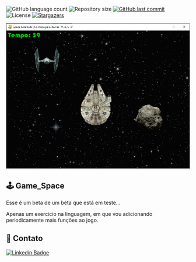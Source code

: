 <p  align="left">
<img  alt="GitHub language count"  src="https://img.shields.io/github/languages/count/viniciusad/Game_Space">
<img  alt="Repository size"  src="https://img.shields.io/github/repo-size/viniciusad/Game_Space">
<a  href="https://github.com/viniciusad/README-ecoleta/commits/master">
<img  alt="GitHub last commit"  src="https://img.shields.io/github/last-commit/viniciusad/Game_Space">
</a>
<img  alt="License"  src="https://img.shields.io/badge/license-MIT-brightgreen">
<a  href="https://github.com/viniciusad/template/stargazers">
<img  alt="Stargazers"  src="https://img.shields.io/github/stars/viniciusad/template?style=social">
</a>
</p>

<img src="https://raw.githubusercontent.com/viniciusad/Game_Space/main/imagens/print_1.png">

## 🕹 Game_Space
Esse é um beta de um beta que está em teste...

Apenas um exercício na linguagem, em que vou adicionando periodicamente mais funções ao jogo.


## 📧 Contato
[![Linkedin Badge](https://img.shields.io/badge/-Vinicius%20Silva-blue?style=flat-square&logo=Linkedin&logoColor=white&link=https://www.linkedin.com/in/viniciusad/)](https://www.linkedin.com/in/viniciusad/)
